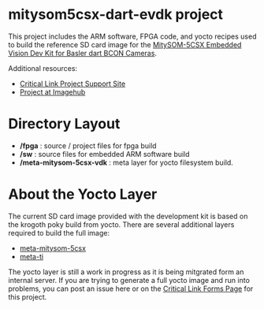 # mitysom5csx-dart-evdk project
This project includes the ARM software, FPGA code, and yocto recipes used to
build the reference SD card image for the [MitySOM-5CSX Embedded Vision Dev
Kit for Basler dart BCON Cameras](http://www.criticallink.com/product/mitysom-5csx-vdk-basler-dart/).

Additional resources:
* [Critical Link Project Support Site](https://support.criticallink.com/redmine/projects/5csx_vdk_basler/wiki)
* [Project at Imagehub]()

# Directory Layout

* **/fpga** : source / project files for fpga build
* **/sw**   : source files for embedded ARM software build
* **/meta-mitysom-5csx-vdk** : meta layer for yocto filesystem build.

# About the Yocto Layer
The current SD card image provided with the development kit is based on the krogoth 
poky build from yocto.  There are several additional layers required to build the
full image:

* [meta-mitysom-5csx](https://support.criticallink.com/gitweb/?p=meta-mitysom-5csx.git;a=summary)
* [meta-ti](git://git.yoctoproject.org/meta-ti)

The yocto layer is still a work in progress as it is being mitgrated form an
internal server. If you are trying to generate a full yocto image and run
into problems, you can post an issue here or on the [Critical Link Forms Page](https://support.criticallink.com/redmine/projects/5csx_vdk_basler/boards) for this project.

